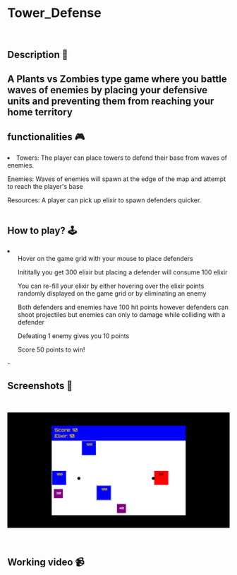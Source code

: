 # **Tower_Defense** 


<br>

## **Description 📃**

A Plants vs Zombies type game where you battle waves of enemies by placing your defensive units and preventing them from reaching your home territory
- 

## **functionalities 🎮**
<li>
</ul>Towers: The player can place towers to defend their base from waves of enemies.</ul>
<ul></ul>Enemies: Waves of enemies will spawn at the edge of the map and attempt to reach the player's base</ul>
<ul></ul>Resources: A player can pick up elixir to spawn defenders quicker.</ul>
</li>
<br>

## **How to play? 🕹️**
<li>
<ul>Hover on the game grid with your mouse to place defenders</ul>
<ul>Inititally you get 300 elixir but placing a defender will consume 100 elixir</ul>
<ul>You can re-fill your elixir by either hovering over the elixir points randomly displayed on the game grid or by eliminating an enemy</ul>
<ul>Both defenders and enemies have 100 hit points however defenders can shoot projectiles but enemies can only to damage while colliding with a defender </ul>
<ul>Defeating 1 enemy gives you 10 points</ul>
<ul>Score 50 points to win!</ul>
</li>
- 

<br>

## **Screenshots 📸**

<br>

![image](../../assets/images/tower_defense.png)

<br>

## **Working video 📹**
<!-- add your working video over here -->
